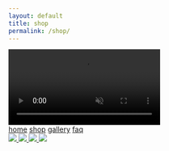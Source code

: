 ```yaml
---
layout: default
title: shop
permalink: /shop/
---
```

<style>
@media only screen and (min-device-width: 768px) {
    .footer {
        position: absolute;
    }
}
    </style>
<!-- nav links -->
<div class="content-container">
<div class="nav-container">
    <!-- gif header -->
    <div class="header-logo">
        <video class="header-img" autoplay loop muted playsinline defaultMuted>
            <source src="../images/rotating-logo.mp4" type="video/mp4">
            <!-- webp here? -->
            Your browser does not support the video tag.
        </video> 
    </div>
    <div class="nav-links">
        <a class="nav-link" href="{{ site.url }}/">home</a>
        <a class="nav-link active" href="{{ site.url }}/shop">shop</a>
        <a class="nav-link" href="/gallery">gallery</a>
        <a class="nav-link" href="{{ site.url }}/faq">faq</a>
    </div>
</div>

<!-- product row -->
<div class="product-row crt">
    <a class="product-img-link" href="{{ site.url }}/gate-belt">
        <img class="product-img" src="../images/products/belt-shot1.png">
    </a>
    <a class="product-img-link" href="{{ site.url }}/transcendance-tee">
        <img class="product-img" src="../images/products/angel-tee1.png">
    </a>
    <a class="product-img-link" href="{{ site.url }}/spiral-tee">
        <img class="product-img" src="../images/products/spiral-tee.png">
    </a>
    <a class="product-img-link" href="{{ site.url }}/compass-bandanna">
        <img class="product-img" src="../images/products/bandana1.png">
    </a>
</div>

</div>